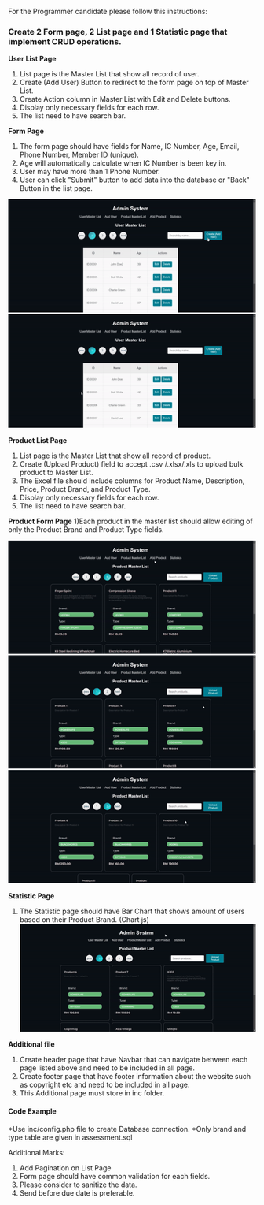 For the Programmer candidate please follow this instructions:

### Create 2 Form page, 2 List page and 1 Statistic page that implement CRUD operations. ### 
**User List Page**
1) List page is the Master List that show all record of user.
2) Create (Add User) Button to redirect to the form page on top of Master List.
3) Create Action column in Master List with Edit and Delete buttons.
4) Display only necessary fields for each row.
5) The list need to have search bar.

**Form Page**
1) The form page should have fields for Name, IC Number, Age, Email, Phone Number, Member ID (unique).
2) Age will automatically calculate when IC Number is been key in.
3) User may have more than 1 Phone Number.
5) User can click "Submit" button to add data into the database or "Back" Button in the list page.

![Add User](assets/preview/AddUser.gif)
![Edit User](assets/preview/UpdateUser.gif)

**Product List Page**
1) List page is the Master List that show all record of product.
2) Create (Upload Product) field to accept .csv /.xlsx/.xls to upload bulk product to Master List.
3) The Excel file should include columns for Product Name, Description, Price, Product Brand, and Product Type.
4) Display only necessary fields for each row.
5) The list need to have search bar.

**Product Form Page**
1)Each product in the master list should allow editing of only the Product Brand and Product Type fields.

![Add Product](assets/preview/AddProduct.gif)
![Edit Product](assets/preview/UpdateProduct.gif)
![Upload Product](assets/preview/UploadProduct.gif)

**Statistic Page**
1) The Statistic page should have Bar Chart that shows amount of users based on their Product Brand. (Chart js)
![Statistic](assets/preview/Statistic.gif)

**Additional file**
1) Create header page that have Navbar that can navigate between each page listed above and need to be included in all page.
2) Create footer page that have footer information about the website such as copyright etc and need to be included in all page.
3) This Additional page must store in inc folder.

#### Code Example ####

*Use inc/config.php file to create Database connection.
*Only brand and type table are given in assessment.sql

Additional Marks:
1) Add Pagination on List Page
2) Form page should have common validation for each fields. 
3) Please consider to sanitize the data.
4) Send before due date is preferable.